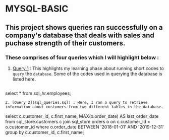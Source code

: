 # MYSQL-BASIC
## This project shows queries ran successfully on a company's database that deals with sales and puchase strength of their customers.
### These comprises of four queries which I will highlight below :

1. [Query 1](sql_queries1.sql) : This highlights my learning phase about running short codes to `query` the `database`. Some of the codes used in querying the database is listed here.
   ```
select *
from sql_hr.employees;
   ```
2. [Query 2](sql_queries.sql) : Here, I ran a query to retrieve information about customers from two different tables in the database.
```
select c.customer_id, c.first_name, MAX(o.order_date) AS last_order_date
from sql_store.customers c
join sql_store.orders o 
on c.customer_id = o.customer_id
where o.order_date BETWEEN '2018-01-01' AND '2019-12-31'
group by c.customer_id, c.first_name;
```
